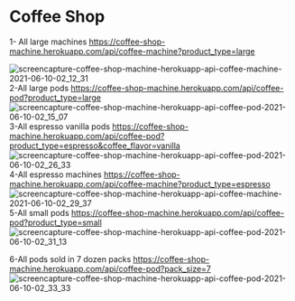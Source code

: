 # Coffee Shop
1- All large machines https://coffee-shop-machine.herokuapp.com/api/coffee-machine?product_type=large
 
![screencapture-coffee-shop-machine-herokuapp-api-coffee-machine-2021-06-10-02_12_31](https://user-images.githubusercontent.com/20096361/121445346-8e504c00-c991-11eb-8880-d8b13f7151b0.png)
2-All large pods https://coffee-shop-machine.herokuapp.com/api/coffee-pod?product_type=large
![screencapture-coffee-shop-machine-herokuapp-api-coffee-pod-2021-06-10-02_15_07](https://user-images.githubusercontent.com/20096361/121445464-c9527f80-c991-11eb-9cdc-620934badefa.png)
3-All espresso vanilla pods
https://coffee-shop-machine.herokuapp.com/api/coffee-pod?product_type=espresso&coffee_flavor=vanilla
![screencapture-coffee-shop-machine-herokuapp-api-coffee-pod-2021-06-10-02_26_33](https://user-images.githubusercontent.com/20096361/121446256-64982480-c993-11eb-9056-9bd4c6dd2beb.png)
4-All espresso machines https://coffee-shop-machine.herokuapp.com/api/coffee-machine?product_type=espresso
![screencapture-coffee-shop-machine-herokuapp-api-coffee-machine-2021-06-10-02_29_37](https://user-images.githubusercontent.com/20096361/121446446-d3757d80-c993-11eb-8b1b-43626248f6e2.png)
5-All small pods
https://coffee-shop-machine.herokuapp.com/api/coffee-pod?product_type=small
![screencapture-coffee-shop-machine-herokuapp-api-coffee-pod-2021-06-10-02_31_13](https://user-images.githubusercontent.com/20096361/121446569-133c6500-c994-11eb-9671-50029ce9dfdd.png)

6-All pods sold in 7 dozen packs https://coffee-shop-machine.herokuapp.com/api/coffee-pod?pack_size=7
![screencapture-coffee-shop-machine-herokuapp-api-coffee-pod-2021-06-10-02_33_33](https://user-images.githubusercontent.com/20096361/121446682-5c8cb480-c994-11eb-8a3a-7abbc8e99c6f.png)

